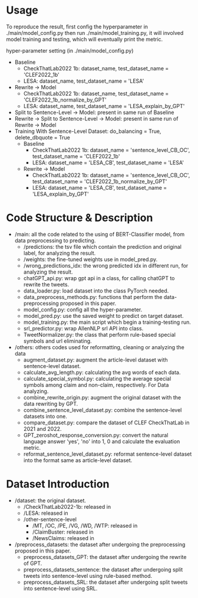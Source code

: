 # Usage
To reproduce the result, first config the hyperparameter in ./main/model_config.py then run ./main/model_training.py, it will involved model training and testing, which will eventually print the metric.

hyper-parameter setting (in ./main/model_config.py)
- Baseline
  - CheckThatLab2022 1b: dataset_name, test_dataset_name = 'CLEF2022_1b'
  - LESA: dataset_name, test_dataset_name = 'LESA'
- Rewrite -> Model
  - CheckThatLab2022 1b: dataset_name, test_dataset_name = 'CLEF2022_1b_normalize_by_GPT'
  - LESA: dataset_name, test_dataset_name = 'LESA_explain_by_GPT'
- Split to Sentence-Level -> Model: present in same run of Baseline 
- Rewrite -> Split to Sentence-Level -> Model: present in same run of Rewrite -> Model
- Training With Sentence-Level Dataset: do_balancing = True, delete_dbquote = True
  - Baseline
    - CheckThatLab2022 1b: dataset_name = 'sentence_level_CB_OC', test_dataset_name = 'CLEF2022_1b'
    - LESA: dataset_name = 'LESA_CB', test_dataset_name = 'LESA'
  - Rewrite -> Model
    - CheckThatLab2022 1b: dataset_name = 'sentence_level_CB_OC', test_dataset_name = 'CLEF2022_1b_normalize_by_GPT'
    - LESA: dataset_name = 'LESA_CB', test_dataset_name = 'LESA_explain_by_GPT'


# Code Structure & Description
- /main: all the code related to the using of BERT-Classifier model, from data preprocessing to predicting.
  - /predictions: the tsv file which contain the prediction and original label, for analyzing the result.
  - /weights: the fine-tuned weights use in model_pred.py.
  - /wrong_predictions_idx: the wrong predicted idx in different run, for analyzing the result.
  - chatGPT_api.py: wrap gpt api in a class, for calling chatGPT to rewrite the tweets.
  - data_loader.py: load dataset into the class PyTorch needed.
  - data_preprocess_methods.py: functions that perform the data-preprocessing proposed in this paper.
  - model_config.py: config all the hyper-parameter.
  - model_pred.py: use the saved weight to predict on target dataset.
  - model_training.py: the main script which begin a training-testing run.
  - srl_predictor.py: wrap AllenNLP srl API into class.
  - TweetNormalizer.py: the class that perform rule-based special symbols and url eliminating. 
- /others: others codes used for reformatting, cleaning or analyzing the data
  - augment_dataset.py: augment the article-level dataset with sentence-level dataset.
  - calculate_avg_length.py: calculating the avg words of each data.
  - calculate_special_symbol.py: calculating the average special symbols among claim and non-claim, respectively. For Data analyzing.
  - combine_rewrite_origin.py: augment the original dataset with the data rewriting by GPT.
  - combine_sentence_level_dataset.py: combine the sentence-level datasets into one.
  - compare_dataset.py: compare the dataset of CLEF CheckThatLab in 2021 and 2022.
  - GPT_zeroshot_response_conversion.py: convert the natural language answer 'yes', 'no' into 1, 0 and calculate the evaluation metric.
  - reformat_sentence_level_dataset.py: reformat sentence-level dataset into the format same as article-level dataset.
  
  
# Dataset Introduction
- /dataset: the original dataset.
  - /CheckThatLab2022-1b: released in  
  - /LESA: released in 
  - /other-sentence-level
    - /MT, /OC, /PE, /VG, /WD, /WTP: released in 
    - /ClaimBuster: released in 
    - /NewsClaims: released in 
- /preprocess_datasets: the dataset after undergoing the preprocessing proposed in this paper.
  - preprocess_datasets_GPT: the dataset after undergoing the rewrite of GPT.
  - preprocess_datasets_sentence: the dataset after undergoing split tweets into sentence-level using rule-based method.
  - preprocess_datasets_SRL: the dataset after undergoing split tweets into sentence-level using SRL.
